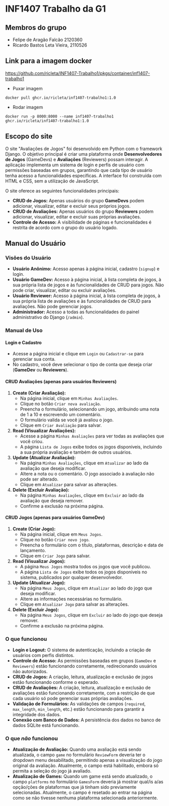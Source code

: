 # INF1407 Trabalho da G1

## Membros do grupo
- Felipe de Aragão Falcão 2120360
- Ricardo Bastos Leta Vieira, 2110526

## Link para a imagem docker
https://github.com/ricleta/INF1407-Trabalho1/pkgs/container/inf1407-trabalho1

- Puxar imagem
```
docker pull ghcr.io/ricleta/inf1407-trabalho1:1.0
```
- Rodar imagem
```
docker run -p 8000:8000 --name inf1407-trabalho1 ghcr.io/ricleta/inf1407-trabalho1:1.0
```

## Escopo do site
O site "Avaliações de Jogos" foi desenvolvido em Python com o framework Django. O objetivo principal é criar uma plataforma onde **Desenvolvedores de Jogos** (GameDevs) e **Avaliações** (Reviewers) possam interagir. A aplicação implementa um sistema de login e perfis de usuário com permissões baseadas em grupos, garantindo que cada tipo de usuário tenha acesso a funcionalidades específicas. A interface foi construída com HTML e CSS, sem a utilização de JavaScript.

O site oferece as seguintes funcionalidades principais:
- **CRUD de Jogos:** Apenas usuários do grupo **GameDevs** podem adicionar, visualizar, editar e excluir seus próprios jogos.
- **CRUD de Avaliações:** Apenas usuários do grupo **Reviewers** podem adicionar, visualizar, editar e excluir suas próprias avaliações.
- **Controle de Acesso:** A visibilidade de páginas e funcionalidades é restrita de acordo com o grupo do usuário logado.

## Manual do Usuário
### Visões do Usuário

- **Usuário Anônimo:** Acesso apenas à página inicial, cadastro (`signup`) e login.
- **Usuário GameDev:** Acesso à página inicial, à lista completa de jogos, à sua própria lista de jogos e às funcionalidades de CRUD para jogos. Não pode criar, visualizar, editar ou excluir avaliações.
- **Usuário Reviewer:** Acesso à página inicial, à lista completa de jogos, à sua própria lista de avaliações e às funcionalidades de CRUD para avaliações. Não pode gerenciar jogos.
- **Administrador:** Acesso a todas as funcionalidades do painel administrativo do Django (`/admin`).

### Manual de Uso

#### Login e Cadastro
- Acesse a página inicial e clique em `Login` ou `Cadastrar-se` para gerenciar sua conta.
- No cadastro, você deve selecionar o tipo de conta que deseja criar (**GameDev** ou **Reviewers**).

#### CRUD Avaliações (apenas para usuários Reviewers)
1. **Create (Criar Avaliação):**
   - Na página inicial, clique em `Minhas Avaliações`.
   - Clique no botão `Criar nova avaliação`.
   - Preencha o formulário, selecionando um jogo, atribuindo uma nota de 1 a 10 e escrevendo um comentário.
   - O formulário valida se você já avaliou o jogo.
   - Clique em `Criar Avaliação` para salvar.
2. **Read (Visualizar Avaliações):**
   - Acesse a página `Minhas Avaliações` para ver todas as avaliações que você criou.
   - A página `Lista de Jogos` exibe todos os jogos disponíveis, incluindo a sua própria avaliação e também de outros usuários.
3. **Update (Atualizar Avaliação):**
   - Na página `Minhas Avaliações`, clique em `Atualizar` ao lado da avaliação que deseja modificar.
   - Altere a nota ou o comentário. O jogo associado à avaliação não pode ser alterado.
   - Clique em `Atualizar` para salvar as alterações.
4. **Delete (Excluir Avaliação):**
   - Na página `Minhas Avaliações`, clique em `Excluir` ao lado da avaliação que deseja remover.
   - Confirme a exclusão na próxima página.

#### CRUD Jogos (apenas para usuários GameDev)
1. **Create (Criar Jogo):**
   - Na página inicial, clique em `Meus Jogos`.
   - Clique no botão `Criar novo jogo`.
   - Preencha o formulário com o título, plataformas, descrição e data de lançamento.
   - Clique em `Criar Jogo` para salvar.
2. **Read (Visualizar Jogos):**
   - A página `Meus Jogos` mostra todos os jogos que você publicou.
   - A página `Lista de Jogos` exibe todos os jogos disponíveis no sistema, publicados por qualquer desenvolvedor.
3. **Update (Atualizar Jogo):**
   - Na página `Meus Jogos`, clique em `Atualizar` ao lado do jogo que deseja modificar.
   - Altere as informações necessárias no formulário.
   - Clique em `Atualizar Jogo` para salvar as alterações.
4. **Delete (Excluir Jogo):**
   - Na página `Meus Jogos`, clique em `Excluir` ao lado do jogo que deseja remover.
   - Confirme a exclusão na próxima página.

### O que funcionou
- **Login e Logout:** O sistema de autenticação, incluindo a criação de usuários com perfis distintos.
- **Controle de Acesso:** As permissões baseadas em grupos (`GameDev` e `Reviewers`) estão funcionando corretamente, redirecionando usuários não autorizados.
- **CRUD de Jogos:** A criação, leitura, atualização e exclusão de jogos estão funcionando conforme o esperado.
- **CRUD de Avaliações:** A criação, leitura, atualização e exclusão de avaliações estão funcionando corretamente, com a restrição de que cada usuário só pode gerenciar suas próprias avaliações.
- **Validação de Formulários:** As validações de campos (`required`, `max_length`, `min_length`, etc.) estão funcionando para garantir a integridade dos dados.
- **Conexão com Banco de Dados:** A persistência dos dados no banco de dados SQLite está funcionando.

### O que *não* funcionou 
- **Atualização de Avaliação:** Quando uma avaliação está sendo atualizada, o campo `game` no formulário `ReviewForm` deveria ter o dropdown menu desabilitado, permitindo apenas a visualização do jogo original da avaliação. Atualmente, o campo está habilitado, embora só permita a seleção do jogo já avaliado.
- **Atualização de Games:** Quando um game está sendo atualizado, o campo `platforms` no formulário `GamesForm` deveria já mostrar qual/is a/as opção/ções de plataformas que já tinham sido previamente selecionadas. Atualmente, o campo é resetado ao entrar na página como se não tivesse nenhuma plataforma selecionada anteriormente.
